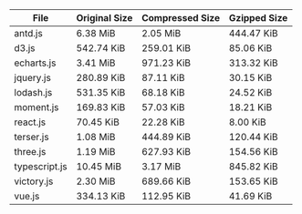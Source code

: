 | File | Original Size | Compressed Size | Gzipped Size |
| --- | --- | --- | --- |
| antd.js | 6.38 MiB | 2.05 MiB | 444.47 KiB |
| d3.js | 542.74 KiB | 259.01 KiB | 85.06 KiB |
| echarts.js | 3.41 MiB | 971.23 KiB | 313.32 KiB |
| jquery.js | 280.89 KiB | 87.11 KiB | 30.15 KiB |
| lodash.js | 531.35 KiB | 68.18 KiB | 24.52 KiB |
| moment.js | 169.83 KiB | 57.03 KiB | 18.21 KiB |
| react.js | 70.45 KiB | 22.28 KiB | 8.00 KiB |
| terser.js | 1.08 MiB | 444.89 KiB | 120.44 KiB |
| three.js | 1.19 MiB | 627.93 KiB | 154.56 KiB |
| typescript.js | 10.45 MiB | 3.17 MiB | 845.82 KiB |
| victory.js | 2.30 MiB | 689.66 KiB | 153.65 KiB |
| vue.js | 334.13 KiB | 112.95 KiB | 41.69 KiB |
